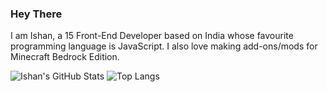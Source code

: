 ### Hey There
I am Ishan, a  15 Front-End Developer based on India whose favourite programming language is JavaScript. I also love making add-ons/mods for Minecraft Bedrock Edition.



![Ishan's GitHub Stats](https://github-readme-stats.vercel.app/api?username=ishankbg&count_private=true&show_icons=true&include_all_commits=true&hide_contribs,prs)
![Top Langs](https://github-readme-stats.vercel.app/api/top-langs/?username=ishankbg)


